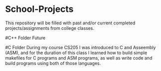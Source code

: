# School-Projects
This repository will be filled with past and/or current completed projects/assignments from college classes.

#C++ Folder
Future

#C Folder
During my course CS205 I was introduced to C and Asseembly (ASM), and for the duration of this class I learned how to build simple makefiles for C programs and ASM programs, as well as write code and build programs using both of those languages.
